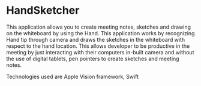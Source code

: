 # HandSketcher

This application allows you to create meeting notes, sketches and drawing on the whiteboard by using the Hand. This application works by recognizing Hand tip through camera and draws the sketches in the whiteboard with respect to the hand location. This allows developer to be productive in the meeting by just interacting with their computers in-built camera and without the use of digital tablets, pen pointers to create sketches and meeting notes. 


Technologies used are Apple Vision framework, Swift 
